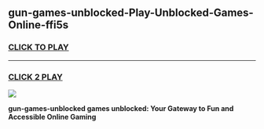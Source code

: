 
## gun-games-unblocked-Play-Unblocked-Games-Online-ffi5s
<h3>
<a href="https://premium76.site?title=gun-games-unblocked&ref=25A">CLICK TO PLAY</a></h3>
<hr>

<h3>
<a href="https://premium76.site?title=gun-games-unblocked&ref=25A">CLICK 2 PLAY</a>
  
</h3>

<a href="https://premium76.site?title=gun-games-unblocked&ref=25A"><img src="https://clearcache.store/games.png"></a>


**gun-games-unblocked games unblocked: Your Gateway to Fun and Accessible Online Gaming**
